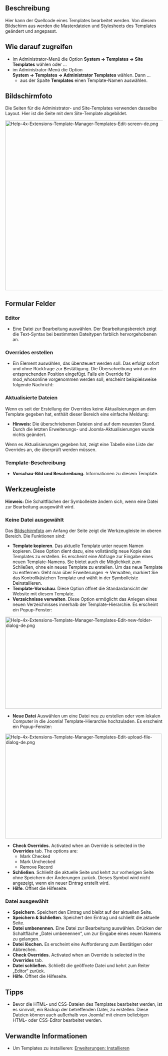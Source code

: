<!-- Filename: Help4.x:Templates:_Customise / Display title: Templates: Anpassen -->

## Beschreibung

Hier kann der Quellcode eines Templates bearbeitet werden. Von diesem
Bildschirm aus werden die Masterdateien und Stylesheets des Templates
geändert und angepasst.

## Wie darauf zugreifen

- Im Administrator-Menü die Option **System → Templates → Site
  Templates** wählen oder ...
- im Administrator-Menü die Option
  **System → Templates → Administrator Templates** wählen. Dann
  ...
  - aus der Spalte **Templates** einen Template-Namen auswählen.

## Bildschirmfoto

Die Seiten für die Administrator- und Site-Templates verwenden dasselbe
Layout. Hier ist die Seite mit dem Site-Template abgebildet.

<img
src="https://docs.joomla.org/images/thumb/b/b1/Help-4x-Extensions-Template-Manager-Templates-Edit-screen-de.png/800px-Help-4x-Extensions-Template-Manager-Templates-Edit-screen-de.png"
decoding="async"
srcset="https://docs.joomla.org/images/thumb/b/b1/Help-4x-Extensions-Template-Manager-Templates-Edit-screen-de.png/1200px-Help-4x-Extensions-Template-Manager-Templates-Edit-screen-de.png 1.5x, https://docs.joomla.org/images/b/b1/Help-4x-Extensions-Template-Manager-Templates-Edit-screen-de.png 2x"
data-file-width="1341" data-file-height="907" width="800" height="541"
alt="Help-4x-Extensions-Template-Manager-Templates-Edit-screen-de.png" />

## Formular Felder

### Editor

- Eine Datei zur Bearbeitung auswählen. Der Bearbeitungsbereich zeigt
  die Text-Syntax bei bestimmten Dateitypen farblich hervorgehobenen an.

### Overrides erstellen

- Ein Element auswählen, das übersteuert werden soll. Das erfolgt sofort
  und ohne Rückfrage zur Bestätigung. Die Überschreibung wird an der
  entsprechenden Position eingefügt. Falls ein Override für
  mod_whosonline vorgenommen werden soll, erscheint beispielsweise
  folgende Nachricht:

### Aktualisierte Dateien

Wenn es seit der Erstellung der Overrides keine Aktualisierungen an dem
Template gegeben hat, enthält dieser Bereich eine einfache Meldung:

- **Hinweis:** Die überschriebenen Dateien sind auf dem neuesten Stand.
  Durch die letzten Erweiterungs- und Joomla-Aktualisierungen wurde
  nichts geändert.

Wenn es Aktualisierungen gegeben hat, zeigt eine Tabelle eine Liste der
Overrides an, die überprüft werden müssen.

### Template-Beschreibung

- **Vorschau-Bild und Beschreibung.** Informationen zu diesem Template.

## Werkzeugleiste

**Hinweis:** Die Schaltflächen der Symbolleiste ändern sich, wenn eine
Datei zur Bearbeitung ausgewählt wird.

### Keine Datei ausgewählt

Das [Bildschirmfoto](#Bildschirmfoto) am Anfang der Seite zeigt die
Werkzeugleiste im oberen Bereich. Die Funktionen sind:

- **Template kopieren**. Das aktuelle Template unter neuem Namen
  kopieren. Diese Option dient dazu, eine vollständig neue Kopie des
  Templates zu erstellen. Es erscheint eine Abfrage zur Eingabe eines
  neuen Template-Namens. Sie bietet auch die Möglichkeit zum Schließen,
  ohne ein neues Template zu erstellen. Um das neue Template zu
  entfernen: Geht man über Erweiterungen -\> Verwalten, markiert Sie das
  Kontrollkästchen Template und wählt in der Symbolleiste
  Deinstallieren.
- **Template-Vorschau**. Diese Option öffnet die Standardansicht der
  Website mit diesem Template.
- **Verzeichnisse verwalten**. Diese Option ermöglicht das Anlegen eines
  neuen Verzeichnisses innerhalb der Template-Hierarchie. Es erscheint
  ein Popup-Fenster:

<img
src="https://docs.joomla.org/images/thumb/b/be/Help-4x-Extensions-Template-Manager-Templates-Edit-new-folder-dialog-de.png/500px-Help-4x-Extensions-Template-Manager-Templates-Edit-new-folder-dialog-de.png"
decoding="async"
srcset="https://docs.joomla.org/images/thumb/b/be/Help-4x-Extensions-Template-Manager-Templates-Edit-new-folder-dialog-de.png/750px-Help-4x-Extensions-Template-Manager-Templates-Edit-new-folder-dialog-de.png 1.5x, https://docs.joomla.org/images/thumb/b/be/Help-4x-Extensions-Template-Manager-Templates-Edit-new-folder-dialog-de.png/1000px-Help-4x-Extensions-Template-Manager-Templates-Edit-new-folder-dialog-de.png 2x"
data-file-width="1189" data-file-height="697" width="500" height="293"
alt="Help-4x-Extensions-Template-Manager-Templates-Edit-new-folder-dialog-de.png" />

- **Neue Datei** Auswählen um eine Datei neu zu erstellen oder vom
  lokalen Computer in die Joomla! Template-Hierarchie hochzuladen. Es
  erscheint ein Popup-Fenster:

<img
src="https://docs.joomla.org/images/thumb/3/35/Help-4x-Extensions-Template-Manager-Templates-Edit-upload-file-dialog-de.png/500px-Help-4x-Extensions-Template-Manager-Templates-Edit-upload-file-dialog-de.png"
decoding="async"
srcset="https://docs.joomla.org/images/thumb/3/35/Help-4x-Extensions-Template-Manager-Templates-Edit-upload-file-dialog-de.png/750px-Help-4x-Extensions-Template-Manager-Templates-Edit-upload-file-dialog-de.png 1.5x, https://docs.joomla.org/images/thumb/3/35/Help-4x-Extensions-Template-Manager-Templates-Edit-upload-file-dialog-de.png/1000px-Help-4x-Extensions-Template-Manager-Templates-Edit-upload-file-dialog-de.png 2x"
data-file-width="1187" data-file-height="793" width="500" height="334"
alt="Help-4x-Extensions-Template-Manager-Templates-Edit-upload-file-dialog-de.png" />

- **Check Overrides.** Activated when an Override is selected in the
  **Overrides** tab. The options are:
  - Mark Checked
  - Mark Unchecked
  - Remove Record
- **Schließen**. Schließt die aktuelle Seite und kehrt zur vorherigen
  Seite ohne Speichern der Änderungen zurück. Dieses Symbol wird nicht
  angezeigt, wenn ein neuer Eintrag erstellt wird.
- **Hilfe**. Öffnet die Hilfeseite.

### Datei ausgewählt

- **Speichern**. Speichert den Eintrag und bleibt auf der aktuellen
  Seite.
- **Speichern & Schließen**. Speichert den Eintrag und schließt die
  aktuelle Seite.
- **Datei umbenennen.** Eine Datei zur Bearbeitung auswählen. Drücken
  der Schaltfläche „Datei umbenennen“, um zur Eingabe eines neuen Namens
  zu gelangen.
- **Datei löschen.** Es erscheint eine Aufforderung zum Bestätigen oder
  Abbrechen.
- **Check Overrides.** Activated when an Override is selected in the
  **Overrides** tab.
- **Datei schließen.** Schließt die geöffnete Datei und kehrt zum Reiter
  „Editor“ zurück.
- **Hilfe**. Öffnet die Hilfeseite.

## Tipps

- Bevor die HTML- und CSS-Dateien des Templates bearbeitet werden, ist
  es sinnvoll, ein Backup der betreffenden Datei, zu erstellen. Diese
  Dateien können auch außerhalb von Joomla! mit einem beliebigen HTML-
  oder CSS-Editor bearbeitet werden.

## Verwandte Informationen

- Um Templates zu installieren: [Erweiterungen:
  Installieren](https://docs.joomla.org/Help4.x:Extensions:_Install/de "Help4.x:Extensions: Install/de")
